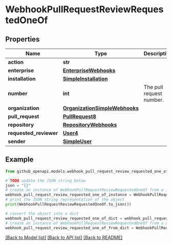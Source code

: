 # WebhookPullRequestReviewRequestedOneOf


## Properties

Name | Type | Description | Notes
------------ | ------------- | ------------- | -------------
**action** | **str** |  | 
**enterprise** | [**EnterpriseWebhooks**](EnterpriseWebhooks.md) |  | [optional] 
**installation** | [**SimpleInstallation**](SimpleInstallation.md) |  | [optional] 
**number** | **int** | The pull request number. | 
**organization** | [**OrganizationSimpleWebhooks**](OrganizationSimpleWebhooks.md) |  | [optional] 
**pull_request** | [**PullRequest8**](PullRequest8.md) |  | 
**repository** | [**RepositoryWebhooks**](RepositoryWebhooks.md) |  | 
**requested_reviewer** | [**User4**](User4.md) |  | 
**sender** | [**SimpleUser**](SimpleUser.md) |  | 

## Example

```python
from github_openapi.models.webhook_pull_request_review_requested_one_of import WebhookPullRequestReviewRequestedOneOf

# TODO update the JSON string below
json = "{}"
# create an instance of WebhookPullRequestReviewRequestedOneOf from a JSON string
webhook_pull_request_review_requested_one_of_instance = WebhookPullRequestReviewRequestedOneOf.from_json(json)
# print the JSON string representation of the object
print(WebhookPullRequestReviewRequestedOneOf.to_json())

# convert the object into a dict
webhook_pull_request_review_requested_one_of_dict = webhook_pull_request_review_requested_one_of_instance.to_dict()
# create an instance of WebhookPullRequestReviewRequestedOneOf from a dict
webhook_pull_request_review_requested_one_of_from_dict = WebhookPullRequestReviewRequestedOneOf.from_dict(webhook_pull_request_review_requested_one_of_dict)
```
[[Back to Model list]](../README.md#documentation-for-models) [[Back to API list]](../README.md#documentation-for-api-endpoints) [[Back to README]](../README.md)


